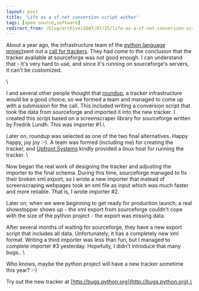 ```yaml
---
layout: post
title: 'Life as a sf.net conversion script author'
tags: [open source,software]
redirect_from: /blog/archive/2007/07/25/life-as-a-sf-net-conversion-script-author
---
```


About a year ago, the infrastructure team of the [python language
project](http://python.org)sent out a [call for
trackers](http://wiki.python.org/moin/OriginalCallForTrackers). They had
come to the conclusion that the tracker available at sourceforge was not
good enough. I can understand that - it's very hard to use, and since
it's running on sourceforge's servers, it can't be customized.

\

I and several other people thought that
[roundup,](http://roundup.sf.net) a tracker infrastructure would be a
good choice, so we formed a team and managed to come up with a
submission for the call. This included writing a conversion script that
took the data from sourceforge and imported it into the new tracker. I
created this script based on a screenscraper library for sourceforge
written by Fredrik Lundh. This was importer \#1.\

Later on, roundup was selected as one of the two final alternatives.
Happy happy, joy joy :-). A team was formed (including me) for creating
the tracker, and [Upfront Systems](http://www.upfrontsystems.co.za)
kindly provided a linux host for running the tracker. \

Now began the real work of designing the tracker and adjusting the
importer to the final schema. During this time, sourceforge managed to
fix their broken xml export, so I wrote a new importer that instead of
screenscraping webpages took an xml file as input which was much faster
and more reliable. That is, I wrote importer \#2.

Later on, when we were beginning to get ready for production launch, a
real showstopper shows up - the xml export from sourceforge couldn't
cope with the size of the python project - the export was missing data.

After several months of waiting for sourceforge, they have a new export
script that includes all data. Unfortunately, it has a completely new
xml format. Writing a third importer was less than fun, but I managed to
complete importer \#3 yesterday. Hopefully, I didn't introduce that many
bugs.. \

Who knows, maybe the python project will have a new tracker sometime
this year? :-)

Try out the new tracker at
[http://bugs.python.org](http://bugs.python.org).\


